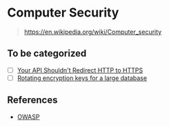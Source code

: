 # Computer Security

> <https://en.wikipedia.org/wiki/Computer_security>

## To be categorized

- [ ] [Your API Shouldn't Redirect HTTP to HTTPS](https://jviide.iki.fi/http-redirects)
- [ ] [Rotating encryption keys for a large database](https://stackoverflow.com/questions/49634283/rotating-encryption-keys-for-a-large-database/49636515)

## References

- [OWASP](https://owasp.org/)
